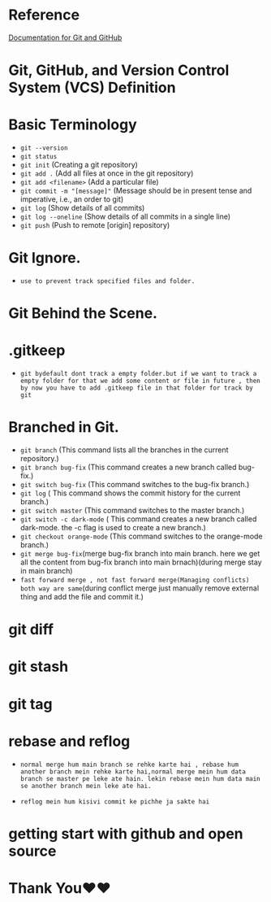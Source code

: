 # Reference

[Documentation for Git and GitHub](https://docs.chaicode.com/git-and-github/)

# Git, GitHub, and Version Control System (VCS) Definition

# Basic Terminology

- `git --version`
- `git status`
- `git init` (Creating a git repository)
- `git add .` (Add all files at once in the git repository)
- `git add <filename>` (Add a particular file)
- `git commit -m "[message]"` (Message should be in present tense and imperative, i.e., an order to git)
- `git log` (Show details of all commits)
- `git log --oneline` (Show details of all commits in a single line)
- `git push` (Push to remote [origin] repository)

# Git Ignore.
- `use to prevent track specified files and folder.`

# Git Behind the Scene.

# .gitkeep
- `git bydefault dont track a empty folder.but if we want to track a empty folder for that we add some content or file in future , then by now you have to add .gitkeep file in that folder for track by git`


# Branched in Git.
- `git branch` (This command lists all the branches in the current repository.)
- `git branch bug-fix` (This command creates a new branch called bug-fix.)
- `git switch bug-fix` (This command switches to the bug-fix branch.)
- `git log` ( This command shows the commit history for the current branch.)
- `git switch master` (This command switches to the master branch.)
- `git switch -c dark-mode` ( This command creates a new branch called dark-mode. the -c flag is used to create a new branch.)
- `git checkout orange-mode` (This command switches to the orange-mode branch.)
- `git merge bug-fix`(merge bug-fix branch into main branch. here we get all the content from bug-fix branch into main brnach)(during merge stay in main branch)
-  `fast forward merge , not fast forward merge(Managing conflicts) both way are same`(during conflict merge just manually remove external thing and add the file and commit it.)



# git diff 
# git stash
# git tag

# rebase and reflog
- `normal merge hum main branch se rehke karte hai , rebase hum another branch mein rehke karte hai,normal merge mein hum data branch se master pe leke ate hain. lekin rebase mein hum data main se another branch mein leke ate hai.`

- `reflog mein hum kisivi commit ke pichhe ja sakte hai ` 

# getting start with github and open source

# Thank You❤❤